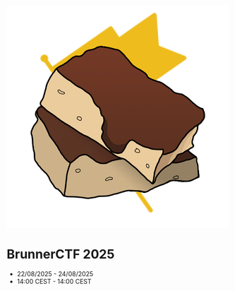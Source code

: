 ![brunnerctf](brunnerctf.png)

# BrunnerCTF 2025

- 22/08/2025 - 24/08/2025
- 14:00 CEST - 14:00 CEST


